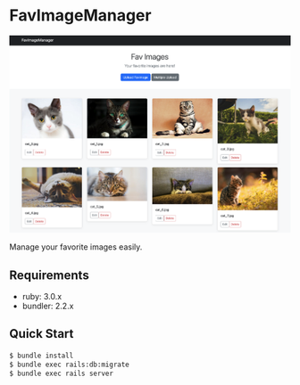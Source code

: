 # FavImageManager

![image](screenshots/image.png)

Manage your favorite images easily.

## Requirements

- ruby: 3.0.x
- bundler: 2.2.x

## Quick Start

```console
$ bundle install
$ bundle exec rails:db:migrate
$ bundle exec rails server
```
